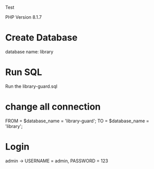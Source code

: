 Test

PHP Version 8.1.7

Create Database
==============================

database name: library

Run SQL
==============================
Run the library-guard.sql


change all connection 
==============================
FROM = $database_name = 'library-guard';
TO = $database_name = 'library';

Login
==============================
admin -> USERNAME = admin, PASSWORD = 123
